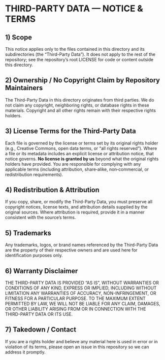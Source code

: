 # THIRD-PARTY DATA — NOTICE & TERMS

## 1) Scope
This notice applies only to the files contained in this directory and its subdirectories (the “Third-Party Data”). It does not apply to the rest of the repository; see the repository’s root LICENSE for code or content outside this directory.

## 2) Ownership / No Copyright Claim by Repository Maintainers
The Third-Party Data in this directory originates from third parties. We do not claim any copyright, neighboring rights, or database rights in these materials. Copyright and all other rights remain with their respective rights holders.

## 3) License Terms for the Third-Party Data
Each file is governed by the license or terms set by its original rights holder (e.g., Creative Commons, open data terms, or “all rights reserved”). Where a file or its metadata includes an explicit license or attribution notice, that notice governs. **No license is granted by us** beyond what the original rights holders have provided. You are responsible for complying with any applicable terms (including attribution, share‑alike, non‑commercial, or redistribution requirements).

## 4) Redistribution & Attribution
If you copy, share, or modify the Third-Party Data, you must preserve all copyright notices, license texts, and attribution details supplied by the original sources. Where attribution is required, provide it in a manner consistent with the source’s terms.

## 5) Trademarks
Any trademarks, logos, or brand names referenced by the Third-Party Data are the property of their respective owners and are used here for identification purposes only.

## 6) Warranty Disclaimer
THE THIRD-PARTY DATA IS PROVIDED “AS IS”, WITHOUT WARRANTIES OR CONDITIONS OF ANY KIND, EXPRESS OR IMPLIED, INCLUDING WITHOUT LIMITATION ANY WARRANTIES OF ACCURACY, NON-INFRINGEMENT, OR FITNESS FOR A PARTICULAR PURPOSE. TO THE MAXIMUM EXTENT PERMITTED BY LAW, WE WILL NOT BE LIABLE FOR ANY CLAIM, DAMAGES, OR OTHER LIABILITY ARISING FROM OR IN CONNECTION WITH THE THIRD-PARTY DATA OR ITS USE.

## 7) Takedown / Contact
If you are a rights holder and believe any material here is used in error or in violation of its terms, please open an issue in this repository so we can address it promptly.

